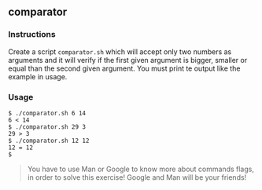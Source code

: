 ## comparator

### Instructions

Create a script `comparator.sh` which will accept only two numbers as arguments and it will verify if the first given argument is bigger, smaller or equal than the second given argument.
You must print te output like the example in usage.

### Usage

```console
$ ./comparator.sh 6 14
6 < 14
$ ./comparator.sh 29 3
29 > 3
$ ./comparator.sh 12 12
12 = 12
$
```

> You have to use Man or Google to know more about commands flags, in order to solve this exercise!
> Google and Man will be your friends!
